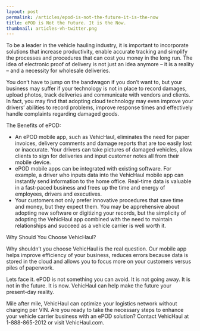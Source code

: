 ```yaml
---
layout: post
permalink: /articles/epod-is-not-the-future-it-is-the-now
title: ePOD is Not the Future. It is the Now.
thumbnail: articles-vh-twitter.png
---
```


To be a leader in the vehicle hauling industry, it is important to incorporate solutions that increase productivity, enable accurate tracking and simplify the processes and procedures that can cost you money in the long run. The idea of electronic proof of delivery is not just an idea anymore – it is a reality – and a necessity for wholesale deliveries. 

You don’t have to jump on the bandwagon if you don’t want to, but your business may suffer if your technology is not in place to record damages, upload photos, track deliveries and communicate with vendors and clients. In fact, you may find that adopting cloud technology may even improve your drivers’ abilities to record problems, improve response times and effectively handle complaints regarding damaged goods. 

The Benefits of ePOD:

- An ePOD mobile app, such as VehicHaul, eliminates the need for paper invoices, delivery comments and damage reports that are too easily lost or inaccurate. Your drivers can take pictures of damaged vehicles, allow clients to sign for deliveries and input customer notes all from their mobile device. 
- ePOD mobile apps can be integrated with existing software. For example, a driver who inputs data into the VehicHaul mobile app can instantly send information to the home office. Real-time data is valuable in a fast-paced business and frees up the time and energy of employees, drivers and executives. 
- Your customers not only prefer innovative procedures that save time and money, but they expect them. You may be apprehensive about adopting new software or digitizing your records, but the simplicity of adopting the VehicHaul app combined with the need to maintain relationships and succeed as a vehicle carrier is well worth it.  

Why Should You Choose VehicHaul?

Why shouldn’t you choose VehicHaul is the real question. Our mobile app helps improve efficiency of your business, reduces errors because data is stored in the cloud and allows you to focus more on your customers versus piles of paperwork. 

Lets face it. ePOD is not something you can avoid. It is not going away. It is not in the future. It is now. VehicHaul can help make the future your present-day reality. 

Mile after mile, VehicHaul can optimize your logistics network without charging per VIN. Are you ready to take the necessary steps to enhance your vehicle carrier business with an  ePOD solution? Contact VehicHaul at 1-888-865-2012 or visit VehicHaul.com.


